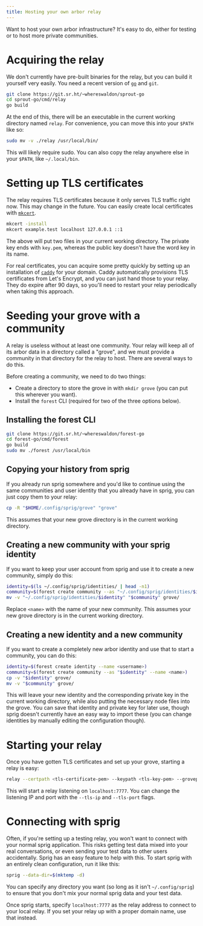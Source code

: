 ```yaml
---
title: Hosting your own arbor relay
---
```


Want to host your own arbor infrastructure? It's easy to do, either for testing or to host more private communities.

# Acquiring the relay

We don't currently have pre-built binaries for the relay, but you can build it yourself very easily. You need a recent version of [`go`](https://golang.org/dl) and `git`.

```sh
git clone https://git.sr.ht/~whereswaldon/sprout-go
cd sprout-go/cmd/relay
go build
```

At the end of this, there will be an executable in the current working directory named `relay`. For convenience, you can move this into your `$PATH` like so:

```sh
sudo mv -v ./relay /usr/local/bin/
```

This will likely require sudo. You can also copy the relay anywhere else in your `$PATH`, like `~/.local/bin`.

# Setting up TLS certificates

The relay requires TLS certificates because it only serves TLS traffic right now. This may change in the future. You can easily create local certificates with [`mkcert`](https://github.com/FiloSottile/mkcert).

```sh
mkcert -install
mkcert example.test localhost 127.0.0.1 ::1
```

The above will put two files in your current working directory. The private key ends with `key.pem`, whereas the public key doesn't have the word key in its name.

For real certificates, you can acquire some pretty quickly by setting up an installation of [`caddy`](https://caddyserver.com/) for your domain. Caddy automatically provisions TLS certificates from Let's Encrypt, and you can just hand those to your relay. They do expire after 90 days, so you'll need to restart your relay periodically when taking this approach.

# Seeding your grove with a community

A relay is useless without at least one community. Your relay will keep all of its arbor data in a directory called a "grove", and we must provide a community in that directory for the relay to host. There are several ways to do this.

Before creating a community, we need to do two things:

- Create a directory to store the grove in with `mkdir grove` (you can put this wherever you want).
- Install the `forest` CLI (required for two of the three options below).

## Installing the forest CLI

```sh
git clone https://git.sr.ht/~whereswaldon/forest-go
cd forest-go/cmd/forest
go build
sudo mv ./forest /usr/local/bin
```

## Copying your history from sprig

If you already run sprig somewhere and you'd like to continue using the same communities and user identity that you already have in sprig, you can just copy them to your relay:

```sh
cp -R "$HOME/.config/sprig/grove" "grove"
```

This assumes that your new grove directory is in the current working directory.

## Creating a new community with your sprig identity

If you want to keep your user account from sprig and use it to create a new community, simply do this:

```sh
identity=$(ls ~/.config/sprig/identities/ | head -n1)
community=$(forest create community --as "~/.config/sprig/identities/$identity" --key "~/.config/sprig/keys/$identity" --name <name>)
mv -v "~/.config/sprig/identities/$identity" "$community" grove/
```

Replace `<name>` with the name of your new community. This assumes your new grove directory is in the current working directory.

## Creating a new identity and a new community

If you want to create a completely new arbor identity and use that to start a community, you can do this:

```sh
identity=$(forest create identity --name <username>)
community=$(forest create community --as "$identity" --name <name>)
cp -v "$identity" grove/
mv -v "$community" grove/
```

This will leave your new identity and the corresponding private key in the current working directory, while also putting the necessary node files into the grove. You can save that identity and private key for later use, though sprig doesn't currently have an easy way to import these (you can change identities by manually editing the configuration though).

# Starting your relay

Once you have gotten TLS certificates and set up your grove, starting a relay is easy:

```sh
relay --certpath <tls-certificate-pem> --keypath <tls-key-pem> --grovepath <path-to-grove>
```

This will start a relay listening on `localhost:7777`. You can change the listening IP and port with the `--tls-ip` and `--tls-port` flags.

# Connecting with sprig

Often, if you're setting up a testing relay, you won't want to connect with your normal sprig application. This risks getting test data mixed into your real conversations, or even sending your test data to other users accidentally. Sprig has an easy feature to help with this. To start sprig with an entirely clean configuration, run it like this:

```sh
sprig --data-dir=$(mktemp -d)
```

You can specify any directory you want (so long as it isn't `~/.config/sprig`) to ensure that you don't mix your normal sprig data and your test data.

Once sprig starts, specify `localhost:7777` as the relay address to connect to your local relay. If you set your relay up with a proper domain name, use that instead.
